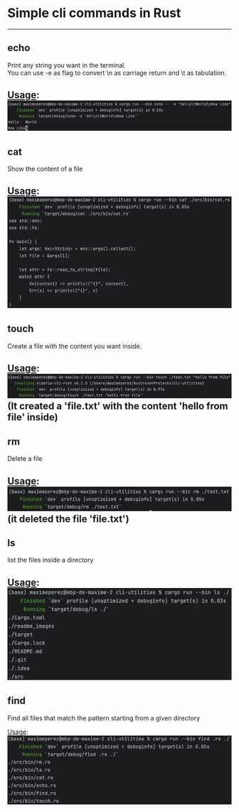 <h1>Simple cli commands in Rust</h1>

---
<h2>echo</h2>

Print any string you want in the terminal.  
You can use -e as flag to convert \n as carriage return and \t as tabulation.  

<u>Usage</u>:  
![](readme_images/echo.png)
---
<h2>cat</h2>

Show the content of a file

<u>Usage</u>:  
![](readme_images/cat.png)
---
<h2>touch</h2>

Create a file with the content you want inside.  

<u>Usage</u>:
![](readme_images/touch.png)
(It created a 'file.txt' with the content 'hello from file' inside)
---
<h2>rm</h2>

Delete a file

<u>Usage</u>:  
![](readme_images/rm.png)  
(it deleted the file 'file.txt')
---
<h2>ls</h2>

list the files inside a directory

<u>Usage</u>:  
![](readme_images/ls.png)
---
<h2>find</h2>

Find all files that match the pattern starting from a given directory

<u>Usage</u>:  
![](readme_images/find.png)